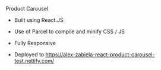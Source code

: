 Product Carousel

- Built using React.JS
- Use of Parcel to compile and minify CSS / JS
- Fully Responsive

- Deployed to https://alex-zabiela-react-product-carousel-test.netlify.com/
